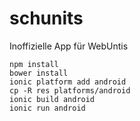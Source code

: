 # schunits
Inoffizielle App für WebUntis


```
npm install
bower install
ionic platform add android
cp -R res platforms/android
ionic build android
ionic run android
```

